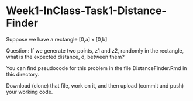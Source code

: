 # Week1-InClass-Task1-Distance-Finder

Suppose we have a rectangle [0,a] x [0,b]

Question: If we generate two points, z1 and z2, randomly in the rectangle, 
what is the expected distance, d, between them?

You can find pseudocode for this problem in the file DistanceFinder.Rmd in this directory.

Download (clone) that file, work on it, and then upload (commit and push) your working code.
